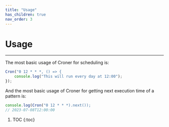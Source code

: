 ```yaml
---
title: "Usage"
has_children: true
nav_order: 3
---
```


# Usage

---

The most basic usage of Croner for scheduling is:

```ts
Cron("0 12 * * *, () => {
    console.log("This will run every day at 12:00");
});
```

And the most basic usage of Croner for getting next execution time of a pattern is:

```ts
console.log(Cron("0 12 * * *).next());
// 2023-07-08T12:00:00
```

1. TOC
{:toc}